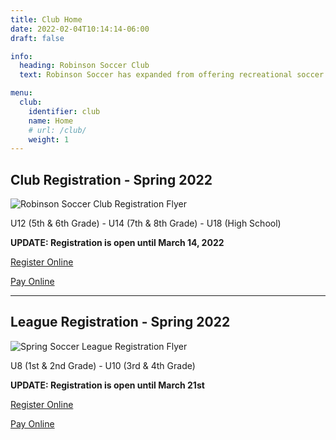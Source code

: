 ```yaml
---
title: Club Home
date: 2022-02-04T10:14:14-06:00
draft: false

info:
  heading: Robinson Soccer Club
  text: Robinson Soccer has expanded from offering recreational soccer through the City of Robinson Parks & Recreations Department to our very own U18, U14 and U12 travel soccer club! We are very excited to provide this opportunity to the youth of Crawford County, Illinois.

menu: 
  club:
    identifier: club
    name: Home
    # url: /club/
    weight: 1
---
```

## Club Registration - Spring 2022

![Robinson Soccer Club Registration Flyer](/img/uploads/spring-registration2022.jpg)

U12 (5th & 6th Grade) - U14 (7th & 8th Grade) - U18 (High School)

**UPDATE: Registration is open until March 14, 2022**

[Register Online](https://docs.google.com/forms/d/1acCtXPME0oO-pblii8u2UJmDLbMoO3D_AKifIt9JQk0/edit)

[Pay Online](https://buy.stripe.com/7sIbKH7Sl9yv9sA000)

---

## League Registration - Spring 2022

![Spring Soccer League Registration Flyer](/img/uploads/spring-league2022.jpg)

U8 (1st & 2nd Grade) - U10 (3rd & 4th Grade)

**UPDATE: Registration is open until March 21st**

[Register Online](https://forms.gle/mgsR8VVEPHBSdQxc6)

[Pay Online](https://buy.stripe.com/00gcOL2y1fWT7ks001)